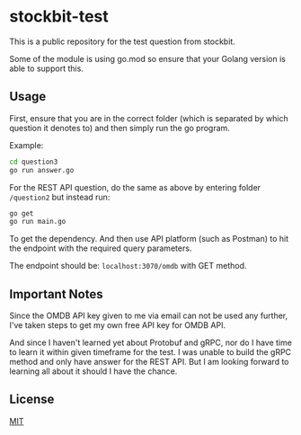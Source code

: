 # stockbit-test
This is a public repository for the test question from stockbit.

Some of the module is using go.mod so ensure that your Golang version is able to support this.

## Usage

First, ensure that you are in the correct folder (which is separated by which question it denotes to) and then simply run the go program.

Example:

```bash
cd question3
go run answer.go
```

For the REST API question, do the same as above by entering folder `/question2` but instead run:

```bash
go get
go run main.go
```

To get the dependency. And then use API platform (such as Postman) to hit the endpoint with the required query parameters.

The endpoint should be: `localhost:3070/omdb` with GET method.

## Important Notes

Since the OMDB API key given to me via email can not be used any further, I've taken steps to get my own free API key for OMDB API.

And since I haven't learned yet about Protobuf and gRPC, nor do I have time to learn it within given timeframe for the test. I was unable to build the gRPC method and only have answer for the REST API. But I am looking forward to learning all about it should I have the chance.

## License
[MIT](https://choosealicense.com/licenses/mit/)
